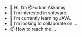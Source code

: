 - 👋 Hi, I’m @Furkan Akkamış
- 👀 I’m interested in software.
- 🌱 I’m currently learning JAVA.
- 💞️ I’m looking to collaborate on ...
- 📫 How to reach me ...

<!---
FurkanAkkamis25/FurkanAkkamis25 is a ✨ special ✨ repository because its `README.md` (this file) appears on your GitHub profile.
You can click the Preview link to take a look at your changes.
--->
